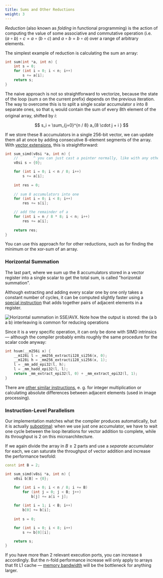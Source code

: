 ```yaml
---
title: Sums and Other Reductions
weight: 3
---
```


*Reduction* (also known as *folding* in functional programming) is the action of computing the value of some associative and commutative operation (i.e. $(a \circ b) \circ c = a \circ (b \circ c)$ and $a \circ b = b \circ a$) over a range of arbitrary elements.

The simplest example of reduction is calculating the sum an array:

```c++
int sum(int *a, int n) {
    int s = 0;
    for (int i = 0; i < n; i++)
        s += a[i];
    return s;
}
```

The naive approach is not so straightforward to vectorize, because the state of the loop (sum $s$ on the current prefix) depends on the previous iteration. The way to overcome this is to split a single scalar accumulator $s$ into 8 separate ones, so that $s_i$ would contain the sum of every 8th element of the original array, shifted by $i$:

$$
s_i = \sum_{j=0}^{n / 8} a_{8 \cdot j + i }
$$

If we store these 8 accumulators in a single 256-bit vector, we can update them all at once by adding consecutive 8-element segments of the array. With [vector extensions](../x86-simd), this is straightforward:

```c++
int sum_simd(v8si *a, int n) {
    //       ^ you can just cast a pointer normally, like with any other pointer type
    v8si s = {0};

    for (int i = 0; i < n / 8; i++)
        s += a[i];
    
    int res = 0;
    
    // sum 8 accumulators into one
    for (int i = 0; i < 8; i++)
        res += s[i];

    // add the remainder of a
    for (int i = n / 8 * 8; i < n; i++)
        res += a[i];
        
    return res;
}
```

You can use this approach for for other reductions, such as for finding the minimum or the xor-sum of an array.

### Horizontal Summation

The last part, where we sum up the 8 accumulators stored in a vector register into a single scalar to get the total sum, is called "horizontal summation".

Although extracting and adding every scalar one by one only takes a constant number of cycles, it can be computed slightly faster using a [special instruction](https://software.intel.com/sites/landingpage/IntrinsicsGuide/#techs=AVX,AVX2&text=_mm256_hadd_epi32&expand=2941) that adds together pairs of adjacent elements in a register.

![Horizontal summation in SSE/AVX. Note how the output is stored: the (a b a b) interleaving is common for reducing operations](../img/hsum.png)

Since it is a very specific operation, it can only be done with SIMD intrinsics — although the compiler probably emits roughly the same procedure for the scalar code anyway:

```c++
int hsum(__m256i x) {
    __m128i l = _mm256_extracti128_si256(x, 0);
    __m128i h = _mm256_extracti128_si256(x, 1);
    l = _mm_add_epi32(l, h);
    l = _mm_hadd_epi32(l, l);
    return _mm_extract_epi32(l, 0) + _mm_extract_epi32(l, 1);
}
```

There are [other similar instructions](https://www.intel.com/content/www/us/en/docs/intrinsics-guide/index.html#techs=AVX,AVX2&ig_expand=3037,3009,5135,4870,4870,4872,4875,833,879,874,849,848,6715,4845&text=horizontal), e. g. for integer multiplication or calculating absolute differences between adjacent elements (used in image processing).

### Instruction-Level Parallelism

Our implementation matches what the compiler produces automatically, but it is actually [suboptimal](/hpc/pipelining/throughput): when we use just one accumulator, we have to wait one cycle between the loop iterations for vector addition to complete, while its throughput is 2 on this microarchitecture.

If we again divide the array in $B \geq 2$ parts and use a *separate* accumulator for each, we can saturate the throughput of vector addition and increase the performance twofold:

```c++
const int B = 2;

int sum_simd(v8si *a, int n) {
    v8si b[B] = {0};

    for (int i = 0; i < n / 8; i += B)
        for (int j = 0; j < B; j++)
            b[j] += a[i + j];
    
    for (int i = 1; i < B; i++)
        b[0] += b[i];
    
    int s = 0;

    for (int i = 0; i < 8; i++)
        s += b[0][i];

    return s;
}
```

If you have more than 2 relevant execution ports, you can increase `B` accordingly. But the n-fold performance increase will only apply to arrays that fit L1 cache — [memory bandwidth](/hpc/cpu-cache/bandwidth) will be the bottleneck for anything larger.
